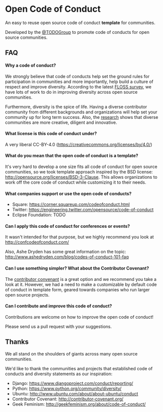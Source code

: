 # Open Code of Conduct

An easy to reuse open source code of conduct **template** for communities.

Developed by the [@TODOGroup](https://twitter.com/todogroup) to promote code of conducts for open source communities.

## FAQ

#### Why a code of conduct?

We strongly believe that code of conducts help set the ground rules for participation in communities and more importantly, help build a culture of respect and improve diversity. According to the latest [FLOSS survey](http://floss2013.libresoft.es/results.en.html), we have lots of work to do in improving diversity across open source communities.

Furthermore, diversity is the spice of life. Having a diverse contributor community from different backgrounds and organizations will help set your community up for long term success. Also, the [research](http://www.scientificamerican.com/article/how-diversity-makes-us-smarter/) shows that diverse communities are more creative, diligent and innovative.

#### What license is this code of conduct under?

A very liberal CC-BY-4.0 (https://creativecommons.org/licenses/by/4.0/)

#### What do you mean that the open code of conduct is a template?

It's very hard to develop a one size fits all code of conduct for open source communities, so we took template approach inspired by the BSD license: http://opensource.org/licenses/BSD-3-Clause. This allows organizations to work off the core code of conduct while customizing it to their needs.

#### What companies support or use the open code of conducts?

* Square: https://corner.squareup.com/codeofconduct.html
* Twitter: https://engineering.twitter.com/opensource/code-of-conduct
* Eclipse Foundation: TODO

#### Can I apply this code of conduct for conferences or events?

It wasn't intended for that purpose, but we highly recommend you look at http://confcodeofconduct.com/

Also, Ashe Dryden has some great information on the topic: http://www.ashedryden.com/blog/codes-of-conduct-101-faq

#### Can I use something simpler? What about the Contributor Covenant?

The [contributor convenant](http://www.ashedryden.com/blog/codes-of-conduct-101-faq) is a great option and we recommend you take a look at it. However, we had a need to make a customizable by default code of conduct in template form, geared towards companies who run larger open source projects.

#### Can I contribute and improve this code of conduct?

Contributions are welcome on how to improve the open code of conduct!

Please send us a pull request with your suggestions.

## Thanks

We all stand on the shoulders of giants across many open source communities.

We'd like to thank the communities and projects that established code of conducts and diversity statements as our inspiration:
* Django: https://www.djangoproject.com/conduct/reporting/
* Python: https://www.python.org/community/diversity/
* Ubuntu: http://www.ubuntu.com/about/about-ubuntu/conduct
* Contributor Covenant: http://contributor-covenant.org/
* Geek Feminism: http://geekfeminism.org/about/code-of-conduct/
